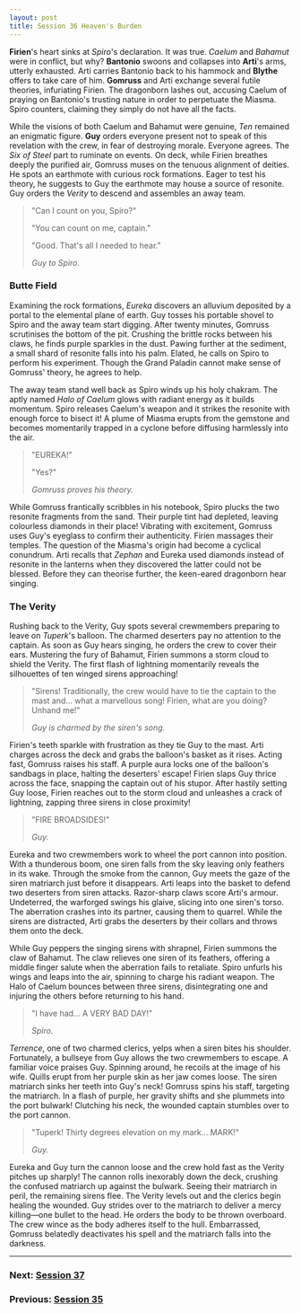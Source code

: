 ```yaml
---
layout: post
title: Session 36 Heaven's Burden
---
```


**Firien**'s heart sinks at *Spiro*'s declaration. It was true. *Caelum* and *Bahamut* were in conflict, but why? **Bantonio** swoons and collapses into **Arti**'s arms, utterly exhausted. Arti carries Bantonio back to his hammock and **Blythe** offers to take care of him. **Gomruss** and Arti exchange several futile theories, infuriating Firien. The dragonborn lashes out, accusing Caelum of praying on Bantonio's trusting nature in order to perpetuate the Miasma. Spiro counters, claiming they simply do not have all the facts.

While the visions of both Caelum and Bahamut were genuine, *Ten* remained an enigmatic figure. **Guy** orders everyone present not to speak of this revelation with the crew, in fear of destroying morale. Everyone agrees. The *Six of Steel* part to ruminate on events. On deck, while Firien breathes deeply the purified air, Gomruss muses on the tenuous alignment of deities. He spots an earthmote with curious rock formations. Eager to test his theory, he suggests to Guy the earthmote may house a source of resonite. Guy orders the *Verity* to descend and assembles an away team.

> "Can I count on you, Spiro?"
>
> "You can count on me, captain."
>
> "Good. That's all I needed to hear."
>
> *Guy to Spiro.*

### Butte Field

Examining the rock formations, *Eureka* discovers an alluvium deposited by a portal to the elemental plane of earth. Guy tosses his portable shovel to Spiro and the away team start digging. After twenty minutes, Gomruss scrutinises the bottom of the pit. Crushing the brittle rocks between his claws, he finds purple sparkles in the dust. Pawing further at the sediment, a small shard of resonite falls into his palm. Elated, he calls on Spiro to perform his experiment. Though the Grand Paladin cannot make sense of Gomruss' theory, he agrees to help.

The away team stand well back as Spiro winds up his holy chakram. The aptly named *Halo of Caelum* glows with radiant energy as it builds momentum. Spiro releases Caelum's weapon and it strikes the resonite with enough force to bisect it! A plume of Miasma erupts from the gemstone and becomes momentarily trapped in a cyclone before diffusing harmlessly into the air.

> "EUREKA!"
>
> "Yes?"
>
> *Gomruss proves his theory.*

While Gomruss frantically scribbles in his notebook, Spiro plucks the two resonite fragments from the sand. Their purple tint had depleted, leaving colourless diamonds in their place! Vibrating with excitement, Gomruss uses Guy's eyeglass to confirm their authenticity. Firien massages their temples. The question of the Miasma's origin had become a cyclical conundrum. Arti recalls that *Zephan* and Eureka used diamonds instead of resonite in the lanterns when they discovered the latter could not be blessed. Before they can theorise further, the keen-eared dragonborn hear singing.

### The Verity

Rushing back to the Verity, Guy spots several crewmembers preparing to leave on *Tuperk*'s balloon. The charmed deserters pay no attention to the captain. As soon as Guy hears singing, he orders the crew to cover their ears. Mustering the fury of Bahamut, Firien summons a storm cloud to shield the Verity. The first flash of lightning momentarily reveals the silhouettes of ten winged sirens approaching!

> "Sirens! Traditionally, the crew would have to tie the captain to the mast and... what a marvellous song! Firien, what are you doing? Unhand me!"
>
> *Guy is charmed by the siren's song.*

Firien's teeth sparkle with frustration as they tie Guy to the mast. Arti charges across the deck and grabs the balloon's basket as it rises. Acting fast, Gomruss raises his staff. A purple aura locks one of the balloon's sandbags in place, halting the deserters' escape! Firien slaps Guy thrice across the face, snapping the captain out of his stupor. After hastily setting Guy loose, Firien reaches out to the storm cloud and unleashes a crack of lightning, zapping three sirens in close proximity!

> "FIRE BROADSIDES!"
>
> *Guy.*

Eureka and two crewmembers work to wheel the port cannon into position. With a thunderous boom, one siren falls from the sky leaving only feathers in its wake. Through the smoke from the cannon, Guy meets the gaze of the siren matriarch just before it disappears. Arti leaps into the basket to defend two deserters from siren attacks. Razor-sharp claws score Arti's armour. Undeterred, the warforged swings his glaive, slicing into one siren's torso. The aberration crashes into its partner, causing them to quarrel. While the sirens are distracted, Arti grabs the deserters by their collars and throws them onto the deck.

While Guy peppers the singing sirens with shrapnel, Firien summons the claw of Bahamut. The claw relieves one siren of its feathers, offering a middle finger salute when the aberration fails to retaliate. Spiro unfurls his wings and leaps into the air, spinning to charge his radiant weapon. The Halo of Caelum bounces between three sirens, disintegrating one and injuring the others before returning to his hand.

> "I have had... A VERY BAD DAY!"
>
> *Spiro.*

*Terrence*, one of two charmed clerics, yelps when a siren bites his shoulder. Fortunately, a bullseye from Guy allows the two crewmembers to escape. A familiar voice praises Guy. Spinning around, he recoils at the image of his wife. Quills erupt from her purple skin as her jaw comes loose. The siren matriarch sinks her teeth into Guy's neck! Gomruss spins his staff, targeting the matriarch. In a flash of purple, her gravity shifts and she plummets into the port bulwark! Clutching his neck, the wounded captain stumbles over to the port cannon.

> "Tuperk! Thirty degrees elevation on my mark... MARK!"
>
> *Guy.*

Eureka and Guy turn the cannon loose and the crew hold fast as the Verity pitches up sharply! The cannon rolls inexorably down the deck, crushing the confused matriarch up against the bulwark. Seeing their matriarch in peril, the remaining sirens flee. The Verity levels out and the clerics begin healing the wounded. Guy strides over to the matriarch to deliver a mercy killing—one bullet to the head. He orders the body to be thrown overboard. The crew wince as the body adheres itself to the hull. Embarrassed, Gomruss belatedly deactivates his spell and the matriarch falls into the darkness.

---

### **Next: [Session 37](session-37)**
### **Previous: [Session 35](session-35)**
